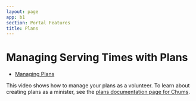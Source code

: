 ```yaml
---
layout: page
app: b1
section: Portal Features
title: Plans
---
```


# Managing Serving Times with Plans

<div id="videoContainer">
  <ul id="playlist">
      <li class="active"><a href="../../videos/b1/plans/output.mp4">Managing Plans</a></li>
  </ul>
</div>

This video shows how to manage your plans as a volunteer.  To learn about creating plans as a minister, see the <a href="/chums/plans.html">plans documentation page for Chums</a>.
